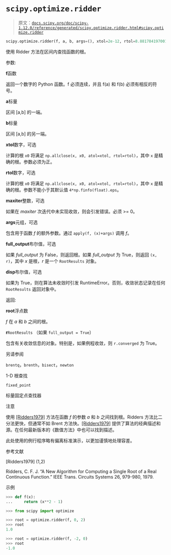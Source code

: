 # `scipy.optimize.ridder`

> 原文：[`docs.scipy.org/doc/scipy-1.12.0/reference/generated/scipy.optimize.ridder.html#scipy.optimize.ridder`](https://docs.scipy.org/doc/scipy-1.12.0/reference/generated/scipy.optimize.ridder.html#scipy.optimize.ridder)

```py
scipy.optimize.ridder(f, a, b, args=(), xtol=2e-12, rtol=8.881784197001252e-16, maxiter=100, full_output=False, disp=True)
```

使用 Ridder 方法在区间内查找函数的根。

参数:

**f**函数

返回一个数字的 Python 函数。f 必须连续，并且 f(a) 和 f(b) 必须有相反的符号。

**a**标量

区间 [a,b] 的一端。

**b**标量

区间 [a,b] 的另一端。

**xtol**数字，可选

计算的根 `x0` 将满足 `np.allclose(x, x0, atol=xtol, rtol=rtol)`，其中 `x` 是精确的根。参数必须为正。

**rtol**数字，可选

计算的根 `x0` 将满足 `np.allclose(x, x0, atol=xtol, rtol=rtol)`，其中 `x` 是精确的根。参数不能小于其默认值 `4*np.finfo(float).eps`。

**maxiter**整数，可选

如果在 *maxiter* 次迭代中未实现收敛，则会引发错误。必须 >= 0。

**args**元组，可选

包含用于函数 *f* 的额外参数。通过 `apply(f, (x)+args)` 调用 *f*。

**full_output**布尔值，可选

如果 *full_output* 为 False，则返回根。如果 *full_output* 为 True，则返回 `(x, r)`，其中 *x* 是根，*r* 是一个 `RootResults` 对象。

**disp**布尔值，可选

如果为 True，则在算法未收敛时引发 RuntimeError。否则，收敛状态记录在任何 `RootResults` 返回对象中。

返回:

**root**浮点数

*f* 在 *a* 和 *b* 之间的根。

**r**`RootResults` （如果 `full_output = True`）

包含有关收敛信息的对象。特别是，如果例程收敛，则 `r.converged` 为 True。

另请参阅

`brentq`，`brenth`，`bisect`，`newton`

1-D 根查找

`fixed_point`

标量固定点查找器

注意

使用 [[Ridders1979]](#rb24f4e0f7574-ridders1979) 方法在函数 *f* 的参数 *a* 和 *b* 之间找到根。Ridders 方法比二分法更快，但通常不如 Brent 方法快。[[Ridders1979]](#rb24f4e0f7574-ridders1979) 提供了算法的经典描述和源。在任何最新版本的《数值方法》中也可以找到描述。

此处使用的例行程序略有偏离标准演示，以更加谨慎地处理容差。

参考文献

[Ridders1979] (1,2)

Ridders, C. F. J. “A New Algorithm for Computing a Single Root of a Real Continuous Function.” IEEE Trans. Circuits Systems 26, 979-980, 1979.

示例

```py
>>> def f(x):
...     return (x**2 - 1) 
```

```py
>>> from scipy import optimize 
```

```py
>>> root = optimize.ridder(f, 0, 2)
>>> root
1.0 
```

```py
>>> root = optimize.ridder(f, -2, 0)
>>> root
-1.0 
```
